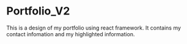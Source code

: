 # Portfolio_V2
This is a design of my portfolio using react framework. It contains my contact infomation and my highlighted information.
